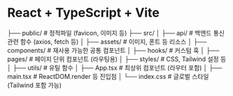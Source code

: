 # React + TypeScript + Vite

├── public/                  # 정적파일 (favicon, 이미지 등)
├── src/
│   ├── api/                 # 백엔드 통신 관련 함수 (axios, fetch 등)
│   ├── assets/              # 이미지, 폰트 등 리소스
│   ├── components/          # 재사용 가능한 공통 컴포넌트
│   ├── hooks/               # 커스텀 훅
│   ├── pages/               # 페이지 단위 컴포넌트 (라우팅용)
│   ├── styles/              # CSS, Tailwind 설정 등
│   ├── utils/               # 유틸 함수
│   ├── App.tsx              # 최상위 컴포넌트 (라우터 포함)
│   ├── main.tsx             # ReactDOM.render 등 진입점
│   └── index.css            # 글로벌 스타일 (Tailwind 포함 가능)

